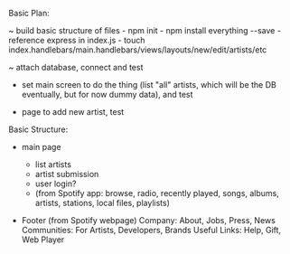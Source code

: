 Basic Plan:

~ build basic structure of files
    - npm init
    - npm install everything --save
    - reference express in index.js
    - touch index.handlebars/main.handlebars/views/layouts/new/edit/artists/etc

~ attach database, connect and test

- set main screen to do the thing (list "all" artists, which will be the DB eventually, but for now dummy data), and test

- page to add new artist, test


Basic Structure:

- main page
    - list artists
    - artist submission
    - user login?
    - (from Spotify app: browse, radio, recently played, songs, albums, artists, stations, local files, playlists)
    
    
- Footer (from Spotify webpage)
    Company: About, Jobs, Press, News
    Communities: For Artists, Developers, Brands
    Useful Links: Help, Gift, Web Player